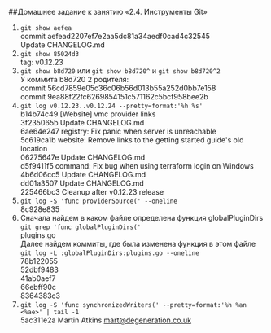 ##Домашнее задание к занятию «2.4. Инструменты Git»
1. `git show aefea`\
commit aefead2207ef7e2aa5dc81a34aedf0cad4c32545\
Update CHANGELOG.md
2. `git show 85024d3`\
tag: v0.12.23
3. `git show b8d720` или `git show b8d720^` и `git show b8d720^2`\
У коммита b8d720 2 родителя:\
commit 56cd7859e05c36c06b56d013b55a252d0bb7e158\
commit 9ea88f22fc6269854151c571162c5bcf958bee2b
4. `git log v0.12.23..v0.12.24 --pretty=format:'%h %s'`\
b14b74c49 [Website] vmc provider links\
3f235065b Update CHANGELOG.md\
6ae64e247 registry: Fix panic when server is unreachable\
5c619ca1b website: Remove links to the getting started guide's old location\
06275647e Update CHANGELOG.md\
d5f9411f5 command: Fix bug when using terraform login on Windows\
4b6d06cc5 Update CHANGELOG.md\
dd01a3507 Update CHANGELOG.md\
225466bc3 Cleanup after v0.12.23 release
5. `git log -S 'func providerSource(' --oneline`\
8c928e835
6. Сначала найдем в каком файле определена функция globalPluginDirs\
`git grep 'func globalPluginDirs('`\
plugins.go\
Далее найдем коммиты, где была изменена функция в этом файле\
`git log -L :globalPluginDirs:plugins.go --oneline`\
78b122055\
52dbf9483\
41ab0aef7\
66ebff90c\
8364383c3
7. `git log -S 'func synchronizedWriters(' --pretty=format:'%h %an <%ae>' | tail -1`\
5ac311e2a Martin Atkins <mart@degeneration.co.uk>
